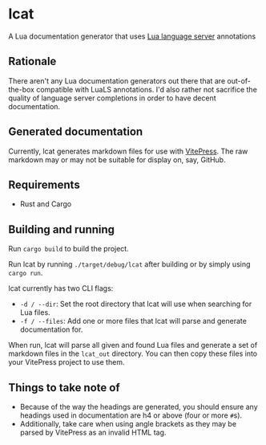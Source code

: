 # lcat

A Lua documentation generator that uses [Lua language server](https://github.com/luals/lua-language-server) annotations

## Rationale

There aren't any Lua documentation generators out there that are out-of-the-box compatible with LuaLS annotations.
I'd also rather not sacrifice the quality of language server completions in order to have decent documentation.

## Generated documentation

Currently, lcat generates markdown files for use with [VitePress](https://github.com/vuejs/vitepress). The raw markdown
may or may not be suitable for display on, say, GitHub.

## Requirements
- Rust and Cargo

## Building and running

Run `cargo build` to build the project.

Run lcat by running `./target/debug/lcat` after building or by simply using `cargo run`.

lcat currently has two CLI flags:
- `-d / --dir`: Set the root directory that lcat will use when searching for Lua files.
- `-f / --files`: Add one or more files that lcat will parse and generate documentation for.

When run, lcat will parse all given and found Lua files and generate a set of markdown files in the `lcat_out` directory.
You can then copy these files into your VitePress project to use them.

## Things to take note of

- Because of the way the headings are generated, you should ensure any headings used in documentation are h4 or above
(four or more `#`s).
- Additionally, take care when using angle brackets as they may be parsed by VitePress as an invalid HTML tag.
